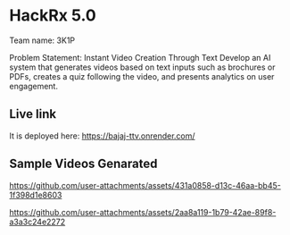 # **HackRx** **5.0**

Team name: 3K1P

Problem Statement: Instant Video Creation Through Text
Develop an AI system that generates videos based on text inputs such as brochures or PDFs, creates a quiz following the video, and presents analytics on user engagement.

## Live link

It is deployed here: <https://bajaj-ttv.onrender.com/>

## Sample Videos Genarated

<https://github.com/user-attachments/assets/431a0858-d13c-46aa-bb45-1f398d1e8603>

<https://github.com/user-attachments/assets/2aa8a119-1b79-42ae-89f8-a3a3c24e2272>
